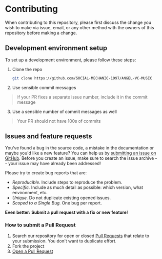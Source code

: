 # Contributing

When contributing to this repository, please first discuss the change you wish to make via issue, email, or any other method with the owners of this repository before making a change.


## Development environment setup

To set up a development environment, please follow these steps:

1. Clone the repo

   ```sh
   git clone https://github.com/SOCIAL-MECHANIC-1997/ANGEL-VC-MUSIC
   ```

2. Use sensible commit messages
> If your PR fixes a separate issue number, include it in the commit message

3. Use a sensible number of commit messages as well
> Your PR should not have 100s of commits

## Issues and feature requests

You've found a bug in the source code, a mistake in the documentation or maybe you'd like a new feature? You can help us by [submitting an issue on GitHub](https://github.com/SOCIAL-MECHANIC-1997/ANGEL-VC-MUSIC/issues). Before you create an issue, make sure to search the issue archive -- your issue may have already been addressed!

Please try to create bug reports that are:

- _Reproducible._ Include steps to reproduce the problem.
- _Specific._ Include as much detail as possible: which version, what environment, etc.
- _Unique._ Do not duplicate existing opened issues.
- _Scoped to a Single Bug._ One bug per report.

**Even better: Submit a pull request with a fix or new feature!**

### How to submit a Pull Request

1. Search our repository for open or closed
   [Pull Requests](https://github.com/SOCIAL-MECHANIC-1997/ANGEL-VC-MUSIC/pulls)
   that relate to your submission. You don't want to duplicate effort.
2. Fork the project
3. [Open a Pull Request](https://github.com/SOCIAL-MECHANIC-1997/ANGEL-VC-MUSIC/compare?expand=1)
